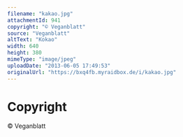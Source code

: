 ```yaml
---
filename: "kakao.jpg"
attachmentId: 941
copyright: "© Veganblatt"
source: "Veganblatt"
altText: "Kokao"
width: 640
height: 380
mimeType: "image/jpeg"
uploadDate: "2013-06-05 17:49:53"
originalUrl: "https://bxq4fb.myraidbox.de/i/kakao.jpg"
---
```


# Copyright

© Veganblatt
